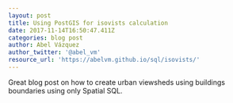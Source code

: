 ```yaml
---
layout: post
title: Using PostGIS for isovists calculation
date: 2017-11-14T16:50:47.411Z
categories: blog post
author: Abel Vázquez
author_twitter: '@abel_vm'
resource_url: 'https://abelvm.github.io/sql/isovists/'
---
```

Great blog post on how to create urban viewsheds using buildings boundaries using only Spatial SQL.

